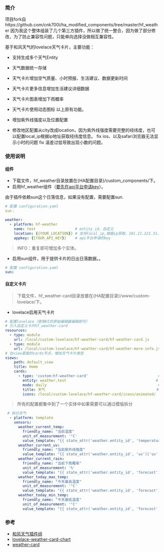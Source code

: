 ### 简介 ###
项目fork自https://github.com/cnk700i/ha_modified_components/tree/master/hf_weather
因为我这个整体组装了几个第三方插件，所以做了统一整合，因为做了部分修改，为了防止兼容性问题，只能单向选择没做相互兼容性。

基于和风天气的lovelace天气卡片，主要功能：
- 支持生成多个天气Entity
- 天气数据统一存储
- 天气卡片增加空气质量、小时预报、生活建议、数据更新时间
- 天气卡片更多信息增加生活建议详细数据
- 天气卡片图表增加下雨概率
- 天气卡片使用动态图标
以上原有功能。

- 增加紫外线强度以及位置配置
- 修改地区配置从city改成location，因为紫外线强度需要完整的经纬度，也可以配置local_ip根据ip地址获取经纬度信息。
fix ios、以及safari浏览器无法显示小时的问题
fix 温差过低导致出现小数的问题。


### 使用说明 ###
#### 组件
* 下载文件，hf_weather目录放置在{HA配置目录}/custom_components/下。
* 启用hf_weather组件（[要先在api平台申请key](https://wx.jdcloud.com/market/datas/26/10610)）。

由于插件依赖sun这个日落信息，如果没有配置，需要配置sun.

```yaml
# 配置 configuration.yaml
sun：

weather:
  - platform: hf-weather
    name: test                  # entity_id，自定义
    location: {{YOUR_LOCATION}} # 支持local_ip,根据ip获取，101.21.221.31，指定ip以及22.25,114.1667指定经纬度三种方式。
    appkey: {{YOUR_API_KEY}}    # api平台申请的key
```

> INFO：重复即可增加多个实体。

* 启用sun组件，用于提供卡片的日出日落数据。。
```yaml
# 配置 configuration.yaml
sun:
```

#### 自定义卡片
> 下载文件，hf_weather-card目录放置在{HA配置目录}/www/custom-lovelace/下。

* lovelace启用天气卡片

```yaml
# 配置lovelace（使用UI的原始编辑器编辑即可）
# 引入自定义卡片hf_weather-card
resources:
  - type: module
    url: /local/custom-lovelace/hf-weather-card/hf-weather-card.js
  - type: module
    url: /local/custom-lovelace/hf-weather-card/hf-weather-more-info.js
# 在view里面的cards节点，增加天气卡片类型
views:
    path: default_view
    title: Home
    cards:
      - type: 'custom:hf-weather-card'                                # card类型
        entity: weather.test                                         # entityid
        mode: daily                                                   # hourly按小时天气预报、daily按天天气预报，不设置则同时显示
        title: 天气                                                   # 标题，不设置则使用entity的friendly_name
        icons: /local/custom-lovelace/hf-weather-card/icons/animated/  # 图标路径，不设置则采用cdn，结尾要有"/"
```
> 所有的配置都集中到了一个实体中如果需要可以通过模版拆分
```yaml
 # 拆分天气
  - platform: template
    sensors:
      weather_current_temp:
        friendly_name: "当前温度"
        unit_of_measurement: '°C'
        value_template: "{{ state_attr('weather.entity_id', 'temperature') }}"
      weather_current_uv:
        friendly_name: "当前紫外线强度"
        value_template: "{{ state_attr('weather.entity_id', 'uv')['uv'] }}"
      weather_current_rain:
        friendly_name: "当前下雨概率"
        unit_of_measurement: '%'
        value_template: "{{ state_attr('weather.entity_id', 'forecast')[0]['probable_precipitation'] }}"
      weather_today_max_temp:
        friendly_name: "今天最高温度"
        unit_of_measurement: '°C'
        value_template: "{{ state_attr('weather.entity_id', 'forecast')[0]['temperature'] }}"
      weather_today_min_temp:
        friendly_name: "今天最低温度"
        unit_of_measurement: '°C'
        value_template: "{{ state_attr('weather.entity_id', 'forecast')[0]['templow'] }}"
```

### 参考 ###
- [和风天气插件组][1]
- [lovelace-weather-card-chart][2]
- [weather-card][3]

[1]: https://bbs.hassbian.com/thread-3971-1-1.html "和风天气插件组(天气预报+生活提示+小时预报+空气质量)"
[2]: https://github.com/sgttrs/lovelace-weather-card-chart "lovelace-weather-card-chart"
[3]: https://github.com/bramkragten/custom-ui/tree/master/weather-card "weather-card"
